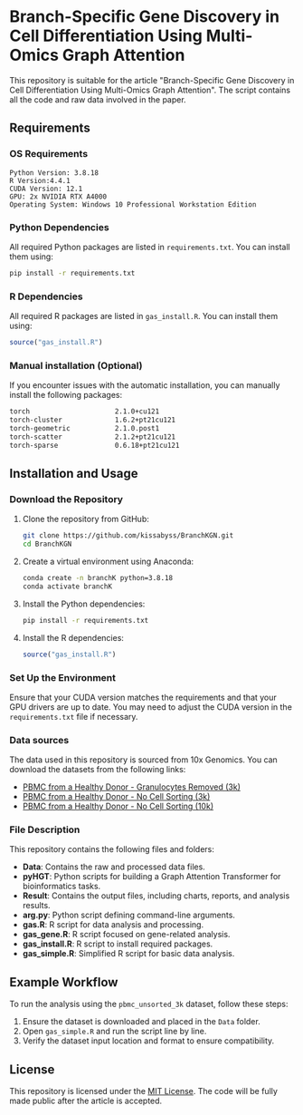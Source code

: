 # Branch-Specific Gene Discovery in Cell Differentiation Using Multi-Omics Graph Attention

This repository is suitable for the article "Branch-Specific Gene Discovery in Cell Differentiation Using Multi-Omics Graph Attention". The script contains all the code and raw data involved in the paper.

## Requirements

### OS Requirements

```{bash}
Python Version: 3.8.18
R Version:4.4.1
CUDA Version: 12.1
GPU: 2x NVIDIA RTX A4000
Operating System: Windows 10 Professional Workstation Edition
```

### Python Dependencies

All required Python packages are listed in `requirements.txt`. You can install them using:

```bash
pip install -r requirements.txt
```

### R Dependencies

All required R packages are listed in `gas_install.R`. You can install them using:

```R
source("gas_install.R")
```

### Manual installation (Optional)

If you encounter issues with the automatic installation, you can manually install the following packages:

```bash
torch                     2.1.0+cu121              
torch-cluster             1.6.2+pt21cu121          
torch-geometric           2.1.0.post1              
torch-scatter             2.1.2+pt21cu121          
torch-sparse              0.6.18+pt21cu121          
```

## Installation and Usage

### Download the Repository

1. Clone the repository from GitHub:

   ```bash
   git clone https://github.com/kissabyss/BranchKGN.git
   cd BranchKGN
   ```

2. Create a virtual environment using Anaconda:

   ```bash
   conda create -n branchK python=3.8.18
   conda activate branchK
   ```

3. Install the Python dependencies:

   ```bash
   pip install -r requirements.txt
   ```

4. Install the R dependencies:

   ```R
   source("gas_install.R")
   ```


### Set Up the Environment

Ensure that your CUDA version matches the requirements and that your GPU drivers are up to date. You may need to adjust the CUDA version in the `requirements.txt` file if necessary.

### Data sources

The data used in this repository is sourced from 10x Genomics. You can download the datasets from the following links:

- [PBMC from a Healthy Donor - Granulocytes Removed (3k)](https://www.10xgenomics.com/cn/datasets/pbmc-from-a-healthy-donor-granulocytes-removed-through-cell-sorting-3-k-1-standard-2-0-0)
- [PBMC from a Healthy Donor - No Cell Sorting (3k)](https://www.10xgenomics.com/datasets/pbmc-from-a-healthy-donor-no-cell-sorting-3-k-1-standard-2-0-0)
- [PBMC from a Healthy Donor - No Cell Sorting (10k)](https://www.10xgenomics.com/datasets/pbmc-from-a-healthy-donor-no-cell-sorting-10-k-1-standard-2-0-0)

### File Description

This repository contains the following files and folders:

- **Data**: Contains the raw and processed data files.
- **pyHGT**: Python scripts for building a Graph Attention Transformer for bioinformatics tasks.
- **Result**: Contains the output files, including charts, reports, and analysis results.
- **arg.py**: Python script defining command-line arguments.
- **gas.R**: R script for data analysis and processing.
- **gas_gene.R**: R script focused on gene-related analysis.
- **gas_install.R**: R script to install required packages.
- **gas_simple.R**: Simplified R script for basic data analysis.

## Example Workflow

To run the analysis using the `pbmc_unsorted_3k` dataset, follow these steps:

1. Ensure the dataset is downloaded and placed in the `Data` folder.
2. Open `gas_simple.R` and run the script line by line.
3. Verify the dataset input location and format to ensure compatibility.

## License

This repository is licensed under the [MIT License](LICENSE).
The code will be fully made public after the article is accepted.

